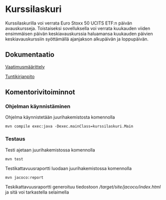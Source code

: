 # Kurssilaskuri

Kurssilaskurilla voi verrata Euro Stoxx 50 UCITS ETF:n päivän avauskursseja. Toistaiseksi sovelluksella voi verrata kuukauden viiden ensimmäisen päivän keskiavauskurssia haluamansa kuukauden päivien keskiavauskurssiin syöttämällä ajanjakson alkupäivän ja loppupäivän.

## Dokumentaatio

[Vaatimusmäärittely](https://github.com/Haimis/ot-harjoitustyo/blob/master/dokumentaatio/vaatimusmaarittely.md)

[Tuntikirjanpito](https://github.com/Haimis/ot-harjoitustyo/blob/master/dokumentaatio/tuntikirjanpito.md)

## Komentorivitoiminnot

### Ohjelman käynnistäminen

Ohjelma käynnistetään juurihakemistosta komennolla

```
mvn compile exec:java -Dexec.mainClass=kurssilaskuri.Main
```

### Testaus

Testi ajetaan juurihakemistossa komennolla

```
mvn test
```

Testikattavuusraportti luodaan juurihakemistossa komennolla

```
mvn jacoco:report
```
Teskikattavuusraportti generoituu tiedostoon _/target/site/jacoco/index.html_ ja sitä voi tarkastella selaimella
